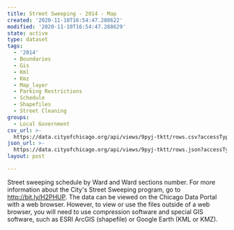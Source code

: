 ```yaml
---
title: Street Sweeping - 2014 - Map
created: '2020-11-10T16:54:47.288622'
modified: '2020-11-10T16:54:47.288629'
state: active
type: dataset
tags:
  - '2014'
  - Boundaries
  - Gis
  - Kml
  - Kmz
  - Map_layer
  - Parking Restrictions
  - Schedule
  - Shapefiles
  - Street Cleaning
groups:
  - Local Government
csv_url: >-
  https://data.cityofchicago.org/api/views/9pyj-tktt/rows.csv?accessType=DOWNLOAD
json_url: >-
  https://data.cityofchicago.org/api/views/9pyj-tktt/rows.json?accessType=DOWNLOAD
layout: post

---
```

Street sweeping schedule by Ward and Ward sections number. For more information about the City's Street Sweeping program, go to http://bit.ly/H2PHUP. The data can be viewed on the Chicago Data Portal with a web browser. However, to view or use the files outside of a web browser, you will need to use compression software and special GIS software, such as ESRI ArcGIS (shapefile) or Google Earth (KML or KMZ).
